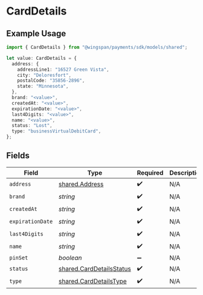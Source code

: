 # CardDetails

## Example Usage

```typescript
import { CardDetails } from "@wingspan/payments/sdk/models/shared";

let value: CardDetails = {
  address: {
    addressLine1: "16527 Green Vista",
    city: "Deloresfort",
    postalCode: "35856-2896",
    state: "Minnesota",
  },
  brand: "<value>",
  createdAt: "<value>",
  expirationDate: "<value>",
  last4Digits: "<value>",
  name: "<value>",
  status: "Lost",
  type: "businessVirtualDebitCard",
};
```

## Fields

| Field                                                                       | Type                                                                        | Required                                                                    | Description                                                                 |
| --------------------------------------------------------------------------- | --------------------------------------------------------------------------- | --------------------------------------------------------------------------- | --------------------------------------------------------------------------- |
| `address`                                                                   | [shared.Address](../../../sdk/models/shared/address.md)                     | :heavy_check_mark:                                                          | N/A                                                                         |
| `brand`                                                                     | *string*                                                                    | :heavy_check_mark:                                                          | N/A                                                                         |
| `createdAt`                                                                 | *string*                                                                    | :heavy_check_mark:                                                          | N/A                                                                         |
| `expirationDate`                                                            | *string*                                                                    | :heavy_check_mark:                                                          | N/A                                                                         |
| `last4Digits`                                                               | *string*                                                                    | :heavy_check_mark:                                                          | N/A                                                                         |
| `name`                                                                      | *string*                                                                    | :heavy_check_mark:                                                          | N/A                                                                         |
| `pinSet`                                                                    | *boolean*                                                                   | :heavy_minus_sign:                                                          | N/A                                                                         |
| `status`                                                                    | [shared.CardDetailsStatus](../../../sdk/models/shared/carddetailsstatus.md) | :heavy_check_mark:                                                          | N/A                                                                         |
| `type`                                                                      | [shared.CardDetailsType](../../../sdk/models/shared/carddetailstype.md)     | :heavy_check_mark:                                                          | N/A                                                                         |